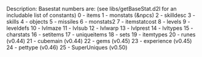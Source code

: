 Description:
Basestat numbers are: (see libs/getBaseStat.d2l for an includable list of constants)
0 - items
1 - monstats (&npcs)
2 - skilldesc
3 - skills
4 - objects
5 - missiles
6 - monstats2
7 - itemstatcost
8 - levels
9 - leveldefs
10 - lvlmaze
11 - lvlsub
12 - lvlwarp
13 - lvlprest
14 - lvltypes
15 - charstats
16 - setitems
17 - uniqueitems
18 - sets
19 - itemtypes
20 - runes (v0.44)
21 - cubemain (v0.44)
22 - gems (v0.45)
23 - experience (v0.45)
24 - pettype (v0.46)
25 - SuperUniques (v0.50)
